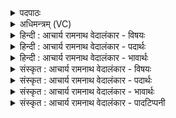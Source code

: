 <details><summary>पदपाठः</summary>

बो꣡ध꣢꣯। सु। मे꣣। मघवन्। वा꣡च꣢꣯म्। आ। इ꣣मा꣡म्। याम्। ते꣣। व꣡सि꣢꣯ष्ठः। अ꣡र्च꣢꣯ति। प्र꣡श꣢꣯स्तिम्। प्र। श꣣स्तिम्। इमा꣢। ब्र꣡ह्म꣢꣯। स꣣धमा꣡दे꣢। स꣣ध। मा꣡दे꣢। जु꣣षस्व। ९२९।
</details>

<details><summary>अधिमन्त्रम् (VC)</summary>

- इन्द्रः
- वसिष्ठो मैत्रावरुणिः
- विराडनुष्टुप्
- गान्धारः
</details>

<details><summary>हिन्दी : आचार्य रामनाथ वेदालंकार - विषयः</summary>

अब उपासक परमात्मा को सम्बोधन करता है।
</details>

<details><summary>हिन्दी : आचार्य रामनाथ वेदालंकार - पदार्थः</summary>

पदार्थान्वयभाषाः -  हे(मघवन्)ऐश्वर्यवान् वा दानवान् परमात्मन्!आप(मे)मेरी(इमाम्)इस(प्रशस्तिं वाचम्)आपके गुण-गान की वाणी को(सु आ बोध)भली-भाँति जानिए, (याम्)जिस वाणी को(ते)आपके लिए(वसिष्ठः अर्चति)अपने अन्दर सद्गुणों को अतिशयरूप से बसानेवाला मनुष्य उच्चारण कर रहा है—अर्थात् मैं उच्चारण कर रहा हूँ। आप(सधमादे)सामूहिक उपासना-यज्ञ में(इमा ब्रह्म)इन स्तोत्रों को(जुषस्व)स्वीकार कीजिए ॥३॥
</details>

<details><summary>हिन्दी : आचार्य रामनाथ वेदालंकार - भावार्थः</summary>

भावार्थभाषाः -  जो लोग श्रद्धा से परमात्मा की गुणावलि की प्रशंसा करते हैं,वे स्वयं भी गुणी होकर उत्कर्ष प्राप्त करते हैं ॥३॥
</details>

<details><summary>संस्कृत : आचार्य रामनाथ वेदालंकार - विषयः</summary>

अथोपासकः परमात्मानं सम्बोधयति।
</details>

<details><summary>संस्कृत : आचार्य रामनाथ वेदालंकार - पदार्थः</summary>

पदार्थान्वयभाषाः -  हे(मघवन्)ऐश्वर्यवन् दानवन् वा परमात्मन्!त्वम्(मे)मम(इमाम्)एताम्(प्रशस्तिं वाचम्)त्वद्गुणावलिगानरूपां वाणीम्(सु आ बोध)सम्यग् जानीहि, (याम्)वाचम्(ते)तुभ्यम्(वसिष्ठः अर्चति)स्वाभ्यन्तरे सद्गुणानाम् अतिशयेन वासकः जनः उच्चारयति,वसिष्ठोऽहमुच्चारयामीत्यर्थः।[अत्र स्वात्मार्थे प्रथमपुरुषप्रयोगः।]त्वम्(सधमादेः)सामूहिके उपासनायज्ञे।[सह माद्यन्ति जना अत्र इति सधमादो यज्ञः।] (इमा ब्रह्म)इमानि ब्रह्माणि एतानि स्तोत्राणि(जुषस्व)स्वीकुरु।[इमा,ब्रह्म इत्युभयत्र ‘शेश्छन्दसि बहुलम्। अ० ६।१।७०’ इति शेर्लोपः]॥३॥१
</details>

<details><summary>संस्कृत : आचार्य रामनाथ वेदालंकार - भावार्थः</summary>

भावार्थभाषाः -  ये श्रद्धया परमात्मनो गुणावलिं प्रशंसन्ति ते स्वयमपि गुणिनो भूत्वोत्कर्षं लभन्ते ॥३॥
</details>

<details><summary>संस्कृत : आचार्य रामनाथ वेदालंकार - पादटिप्पनी</summary>

टिप्पणी:   १.दयानन्दस्वामिना ऋग्भाष्ये मन्त्रोऽयं विद्वद्विषये व्याख्यातः।
</details>